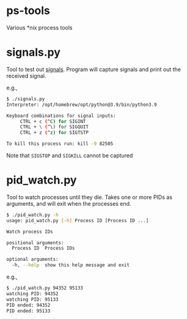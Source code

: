 # 	ps-tools

Various *nix process tools

# signals.py

Tool to test out [signals](https://en.wikipedia.org/wiki/Signal_(IPC)). Program will capture signals and print out the received signal.

e.g., 

```bash
$ ./signals.py
Interpreter: /opt/homebrew/opt/python@3.9/bin/python3.9

Keyboard combinations for signal inputs:
     CTRL + c (^C) for SIGINT
     CTRL + \ (^\) for SIGQUIT
     CTRL + z (^z) for SIGTSTP

To kill this process run: kill -9 82505
```


Note that `SIGSTOP` and `SIGKILL` cannot be captured


# pid_watch.py

Tool to watch processes until they die. Takes one or more PIDs as arguments, and will exit when the processes end. 

```bash
$ ./pid_watch.py -h
usage: pid_watch.py [-h] Process ID [Process ID ...]

Watch process IDs

positional arguments:
  Process ID  Process IDs

optional arguments:
  -h, --help  show this help message and exit
```

e.g., 

```bash
$ ./pid_watch.py 94352 95133
watching PID: 94352
watching PID: 95133
PID ended: 94352
PID ended: 95133
```